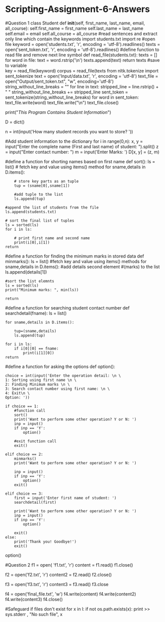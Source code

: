 # Scripting-Assignment-6-Answers
#Question 1
class Student
def __init__(self, first_name, last_name, email, all_course):
        self.first_name = first_name
        self.last_name = last_name
        self.email = email
        self.all_course = all_course
#read sentences and extract only line which contain the keywords
import students.txt
import re
#open file
keyword = open('students.txt', 'r', encoding = 'utf-8').readlines()
texts = open('sent_token.txt', 'r', encoding = 'utf-8').readlines()
#define function to read file and remove next line symbol
def read_file(students.txt):
    texts = []
    for word in file:
        text = word.rstrip('\n')
        texts.append(text)
    return texts
#save to variable        
key = read_file(keyword)
corpus = read_file(texts
from nltk.tokenize import sent_tokenize
text = open('Input/data.txt', 'r', encoding = 'utf-8')
text_file = open("Output/sent_token.txt", "w", encoding='utf-8')
string_without_line_breaks = ""
for line in text:
    stripped_line = line.rstrip() + " "
    string_without_line_breaks += stripped_line
sent_token = sent_tokenize(string_without_line_breaks)
for word in sent_token:
    text_file.write(word)
    text_file.write("\n")
text_file.close()

print("*This Program Contains Student Information*")

D = dict()

n = int(input('How many student records you want to store? '))

#Add student information to the dictionary
for i in range(0,n):
	x, y = input("Enter the complete name (First and last name) of student: ").split()
	z = input("Enter contact number: ")
	m = input('Enter Marks: ')
	D[x, y] = (z, m)
	
#define a function for shorting names based on first name
def sort():
	ls = list()
	# fetch key and value using items() method
	for sname,details in D.items():
	
		# store key parts as an tuple
		tup = (sname[0],sname[1])
		
		#add tuple to the list
		ls.append(tup)
		
    #append the list of students from the file
    ls.append(students.txt)
    
	# sort the final list of tuples
	ls = sorted(ls)
	for i in ls:
	
		# print first name and second name
		print(i[0],i[1])
	return

#define a function for finding the minimum marks in stored data
def minmarks():
	ls = list()
	#fetch key and value using items() methods
	for sname,details in D.items():
		#add details second element
		#(marks) to the list
		ls.append(details[1])
	
	#sort the list elemnts
	ls = sorted(ls)
	print("Minimum marks: ", min(ls))
	
	return

#define a function for searching student contact number
def searchdetail(fname):
	ls = list()
	
	for sname,details in D.items():
	
		tup=(sname,details)
		ls.append(tup)
		
	for i in ls:
		if i[0][0] == fname:
			print(i[1][0])
	return

#define a function for asking the options
def option():

	choice = int(input('Enter the operation detail: \n \
	1: Sorting using first name \n \
	2: Finding Minimum marks \n \
	3: Search contact number using first name: \n \
	4: Exit\n \
	Option: '))
	
	if choice == 1:
		#function call
		sort()
		print('Want to perform some other operation? Y or N: ')
		inp = input()
		if inp == 'Y':
			option()
			
		#exit function call
		exit()
		
	elif choice == 2:
		minmarks()
		print('Want to perform some other operation? Y or N: ')
		
		inp = input()
		if inp == 'Y':
			option()
		exit()
		
	elif choice == 3:
		first = input('Enter first name of student: ')
		searchdetail(first)
		
		print('Want to perform some other operation? Y or N: ')
		inp = input()
		if inp == 'Y':
			option()
			
		exit()
	else:
		print('Thank you! Goodbye!')
		exit()
		
option()

  
  
  
  
#Question 2
f1 = open( 'f1.txt', 'r')
content = f1.read()
f1.close()

f2 = open('f2.txt', 'r')
content2 = f2.read()
f2.close()

f3 = open('f3.txt', 'r')
content3 = f3.read()
f3.close

f4 = open('final_file.txt', 'w')
f4.write(content)
f4.write(content2)
f4.write(content3)
f4.close()

#Safeguard if files don't exist
for x in l:
    if not os.path.exists(x):
        print >> sys.stderr , "No such file", x
        














































